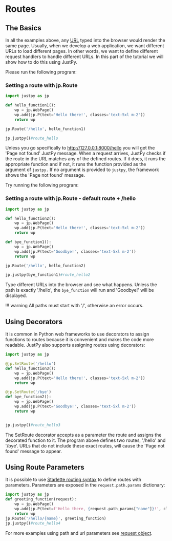 # Routes

## The Basics

In all the examples above, any [URL](https://en.wikipedia.org/wiki/URL) typed into the browser would render the same page. Usually, when we develop a web application, we want different URLs to load different pages. In other words, we want to define different request handlers to handle different URLs. In this part of the tutorial we will show how to do this using JustPy.

Please run the following program:

### Setting a route with jp.Route
```python
import justpy as jp

def hello_function1():
    wp = jp.WebPage()
    wp.add(jp.P(text='Hello there!', classes='text-5xl m-2'))
    return wp

jp.Route('/hello', hello_function1)

jp.justpy()#route_hello
```
Unless you go specifically to http://127.0.0.1:8000/hello you will get the 'Page not found' JustPy message. When a request arrives, JustPy checks if the route in the URL matches any of the defined routes. If it does, it runs the appropriate function and if not, it runs the function provided as the argument of `justpy.` If no argument is provided to `justpy`, the framework shows the 'Page not found' message.

Try running the following program:
### Setting a route with jp.Route - default route + /hello
```python
import justpy as jp

def hello_function2():
    wp = jp.WebPage()
    wp.add(jp.P(text='Hello there!', classes='text-5xl m-2'))
    return wp

def bye_function1():
    wp = jp.WebPage()
    wp.add(jp.P(text='Goodbye!', classes='text-5xl m-2'))
    return wp

jp.Route('/hello', hello_function2)

jp.justpy(bye_function1)#route_hello2
```

Type different URLs into the browser and see what happens. Unless the path is exactly '/hello', the `bye_function` will run and 'Goodbye!' will be displayed.

!!! warning
    All paths must start with '/', otherwise an error occurs.

## Using Decorators

It is common in Python web frameworks to use decorators to assign functions to routes because it is convenient and makes the code more readable. JustPy also supports assigning routes using decorators:

```python
import justpy as jp

@jp.SetRoute('/hello')
def hello_function3():
    wp = jp.WebPage()
    wp.add(jp.P(text='Hello there!', classes='text-5xl m-2'))
    return wp

@jp.SetRoute('/bye')
def bye_function2():
    wp = jp.WebPage()
    wp.add(jp.P(text='Goodbye!', classes='text-5xl m-2'))
    return wp


jp.justpy()#route_hello3
```

The SetRoute decorator accepts as a parameter the route and assigns the decorated function to it. The program above defines two routes, '/hello' and '/bye'. URLs that do not include these exact routes, will cause the 'Page not found' message to appear.

## Using Route Parameters

It is possible to use [Starlette routing syntax](https://www.starlette.io/routing/) to define routes with parameters. Parameters are exposed in the `request.path.params` dictionary:

```python
import justpy as jp
def greeting_function(request):
    wp = jp.WebPage()
    wp.add(jp.P(text=f'Hello there, {request.path_params["name"]}!', classes='text-5xl m-2'))
    return wp
jp.Route('/hello/{name}', greeting_function)
jp.justpy()#route_hello4
```

For more examples using path and url parameters see [request object](/docs/tutorial/request_object.md).
